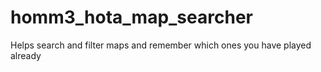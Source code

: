 # homm3_hota_map_searcher
Helps search and filter maps and remember which ones you have played already
